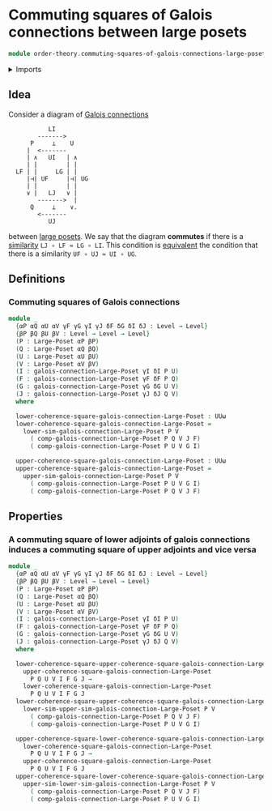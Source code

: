 # Commuting squares of Galois connections between large posets

```agda
module order-theory.commuting-squares-of-galois-connections-large-posets where
```

<details><summary>Imports</summary>

```agda
open import foundation.universe-levels

open import order-theory.commuting-squares-of-order-preserving-maps-large-posets
open import order-theory.galois-connections-large-posets
open import order-theory.large-posets
```

</details>

## Idea

Consider a diagram of
[Galois connections](order-theory.galois-connections-large-posets.md)

```text
           LI
        ------->
      P     ⊥    U
     |  <-------
     | ∧   UI   | ∧
     | |        | |
  LF | |     LG | |
     |⊣| UF     |⊣| UG
     | |        | |
     ∨ |   LJ   ∨ |
        ------->  |
      Q     ⊥    ∨.
        <-------
           UJ
```

between [large posets](order-theory.large-posets.md). We say that the diagram
**commutes** if there is a
[similarity](order-theory.similarity-of-order-preserving-maps-large-posets.md)
`LJ ∘ LF ≈ LG ∘ LI`. This condition is
[equivalent](foundation.logical-equivalences.md) the condition that there is a
similarity `UF ∘ UJ ≈ UI ∘ UG`.

## Definitions

### Commuting squares of Galois connections

```agda
module _
  {αP αQ αU αV γF γG γI γJ δF δG δI δJ : Level → Level}
  {βP βQ βU βV : Level → Level → Level}
  (P : Large-Poset αP βP)
  (Q : Large-Poset αQ βQ)
  (U : Large-Poset αU βU)
  (V : Large-Poset αV βV)
  (I : galois-connection-Large-Poset γI δI P U)
  (F : galois-connection-Large-Poset γF δF P Q)
  (G : galois-connection-Large-Poset γG δG U V)
  (J : galois-connection-Large-Poset γJ δJ Q V)
  where

  lower-coherence-square-galois-connection-Large-Poset : UUω
  lower-coherence-square-galois-connection-Large-Poset =
    lower-sim-galois-connection-Large-Poset P V
      ( comp-galois-connection-Large-Poset P Q V J F)
      ( comp-galois-connection-Large-Poset P U V G I)

  upper-coherence-square-galois-connection-Large-Poset : UUω
  upper-coherence-square-galois-connection-Large-Poset =
    upper-sim-galois-connection-Large-Poset P V
      ( comp-galois-connection-Large-Poset P U V G I)
      ( comp-galois-connection-Large-Poset P Q V J F)
```

## Properties

### A commuting square of lower adjoints of galois connections induces a commuting square of upper adjoints and vice versa

```agda
module _
  {αP αQ αU αV γF γG γI γJ δF δG δI δJ : Level → Level}
  {βP βQ βU βV : Level → Level → Level}
  (P : Large-Poset αP βP)
  (Q : Large-Poset αQ βQ)
  (U : Large-Poset αU βU)
  (V : Large-Poset αV βV)
  (I : galois-connection-Large-Poset γI δI P U)
  (F : galois-connection-Large-Poset γF δF P Q)
  (G : galois-connection-Large-Poset γG δG U V)
  (J : galois-connection-Large-Poset γJ δJ Q V)
  where

  lower-coherence-square-upper-coherence-square-galois-connection-Large-Poset :
    upper-coherence-square-galois-connection-Large-Poset
      P Q U V I F G J →
    lower-coherence-square-galois-connection-Large-Poset
      P Q U V I F G J
  lower-coherence-square-upper-coherence-square-galois-connection-Large-Poset =
    lower-sim-upper-sim-galois-connection-Large-Poset P V
      ( comp-galois-connection-Large-Poset P Q V J F)
      ( comp-galois-connection-Large-Poset P U V G I)

  upper-coherence-square-lower-coherence-square-galois-connection-Large-Poset :
    lower-coherence-square-galois-connection-Large-Poset
      P Q U V I F G J →
    upper-coherence-square-galois-connection-Large-Poset
      P Q U V I F G J
  upper-coherence-square-lower-coherence-square-galois-connection-Large-Poset =
    upper-sim-lower-sim-galois-connection-Large-Poset P V
      ( comp-galois-connection-Large-Poset P Q V J F)
      ( comp-galois-connection-Large-Poset P U V G I)
```
